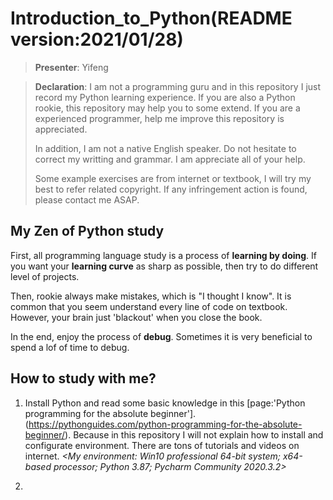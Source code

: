 # Introduction_to_Python(README version:2021/01/28)

>**Presenter**: Yifeng

>**Declaration**: I am not a programming guru and in this repository I just record my Python learning experience. If you are also a Python rookie, this repository may help you to some extend. If you are a experienced programmer, help me improve this repository is appreciated.
>
>In addition, I am not a native English speaker. Do not hesitate to correct my writting and grammar. I am appreciate all of your help.
>
>Some example exercises are from internet or textbook, I will try my best to refer related copyright. If any infringement action is found, please contact me ASAP.


## My Zen of Python study

First, all programming language study is a process of **learning by doing**. If you want your **learning curve** as sharp as possible, then try to do different level of projects. 

Then, rookie always make mistakes, which is "I thought I know". It is common that you seem understand every line of code on textbook. However, your brain just 'blackout' when you close the book.

In the end, enjoy the process of **debug**. Sometimes it is very beneficial to spend a lof of time to debug.


## How to study with me?

1. Install Python and read some basic knowledge in this [page:'Python programming for the absolute beginner'].(<https://pythonguides.com/python-programming-for-the-absolute-beginner/>). Because in this repository I will not explain how to install and configurate environment. There are tons of tutorials and videos on internet. *<My environment: Win10 professional 64-bit system; x64-based processor; Python 3.87; Pycharm Community 2020.3.2>*

2.
